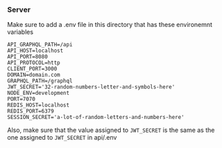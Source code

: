 ### Server
Make sure to add a .env file in this directory that has these environemnt variables
```
API_GRAPHQL_PATH=/api
API_HOST=localhost
API_PORT=8080
API_PROTOCOL=http
CLIENT_PORT=3000
DOMAIN=domain.com
GRAPHQL_PATH=/graphql
JWT_SECRET='32-random-numbers-letter-and-symbols-here'
NODE_ENV=development
PORT=7070
REDIS_HOST=localhost
REDIS_PORT=6379
SESSION_SECRET='a-lot-of-random-letters-and-numbers-here'
```
Also, make sure that the value assigned to `JWT_SECRET` is the same as the one assigned to `JWT_SECRET` in api/.env

